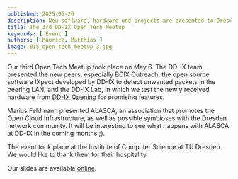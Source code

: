```yaml
---
published: 2025-05-26
description: New software, hardware und projects are presented to Dresden's Network Community
title: The 3rd DD-IX Open Tech Meetup
keywords: [ Event ]
authors: [ Maurice, Matthias ]
image: 015_open_tech_meetup_3.jpg
---
```



Our third Open Tech Meetup took place on May 6.
The DD-IX team presented the new peers, especially BCIX Outreach, the open source software IXpect developed by DD-IX to detect unwanted packets in the peering LAN, and the DD-IX Lab, in which we test the newly received hardware from [DD-IX Opening](https://dd-ix.net/en/news/dd-ix-opening) for promising features.

Marius Feldmann presented ALASCA, an association that promotes the Open Cloud Infrastructure, as well as possible symbioses with the Dresden network community. It will be interesting to see what happens with ALASCA at DD-IX in the coming months ;).

The event took place at the Institute of Computer Science at TU Dresden. We would like to thank them for their hospitality.

Our slides are available [online](https://talks.dd-ix.net/otm2025_05/otm2025_05.pdf).
